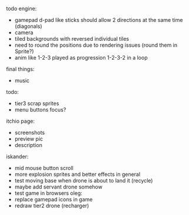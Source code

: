 todo engine:
- gamepad d-pad like sticks should allow 2 directions at the same time (diagonals)
- camera
- tiled backgrounds with reversed individual tiles
- need to round the positions due to rendering issues (round them in Sprite?)
- anim like 1-2-3 played as progression 1-2-3-2 in a loop

final things:
- music

todo:
- tier3 scrap sprites
- menu buttons focus?

itchio page:
- screenshots
- preview pic
- description

iskander:
- mid mouse button scroll
- more explosion sprites and better effects in general
- test moving base when drone is about to land it (recycle)
- maybe add servant drone somehow
- test game in browsers
oleg:
- replace gamepad icons in game
- redraw tier2 drone (recharger)
